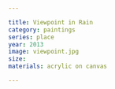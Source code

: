 ```yaml
---

title: Viewpoint in Rain
category: paintings
series: place
year: 2013
image: viewpoint.jpg
size: 
materials: acrylic on canvas

---
```

